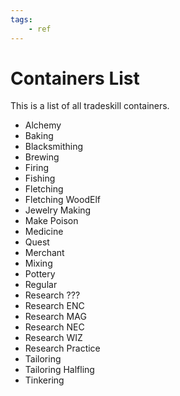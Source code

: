 ```yaml
---
tags:
    - ref
---
```

# Containers List

This is a list of all tradeskill containers.

* Alchemy
* Baking
* Blacksmithing
* Brewing
* Firing
* Fishing
* Fletching
* Fletching WoodElf
* Jewelry Making
* Make Poison
* Medicine
* Quest
* Merchant
* Mixing
* Pottery
* Regular
* Research ???
* Research ENC
* Research MAG
* Research NEC
* Research WIZ
* Research Practice
* Tailoring
* Tailoring Halfling
* Tinkering

